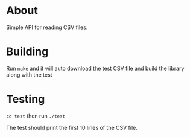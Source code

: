 # About

Simple API for reading CSV files.

# Building

Run `make` and it will auto download the test CSV file and build the library
along with the test

# Testing

`cd test` then run `./test`

The test should print the first 10 lines of the CSV file.